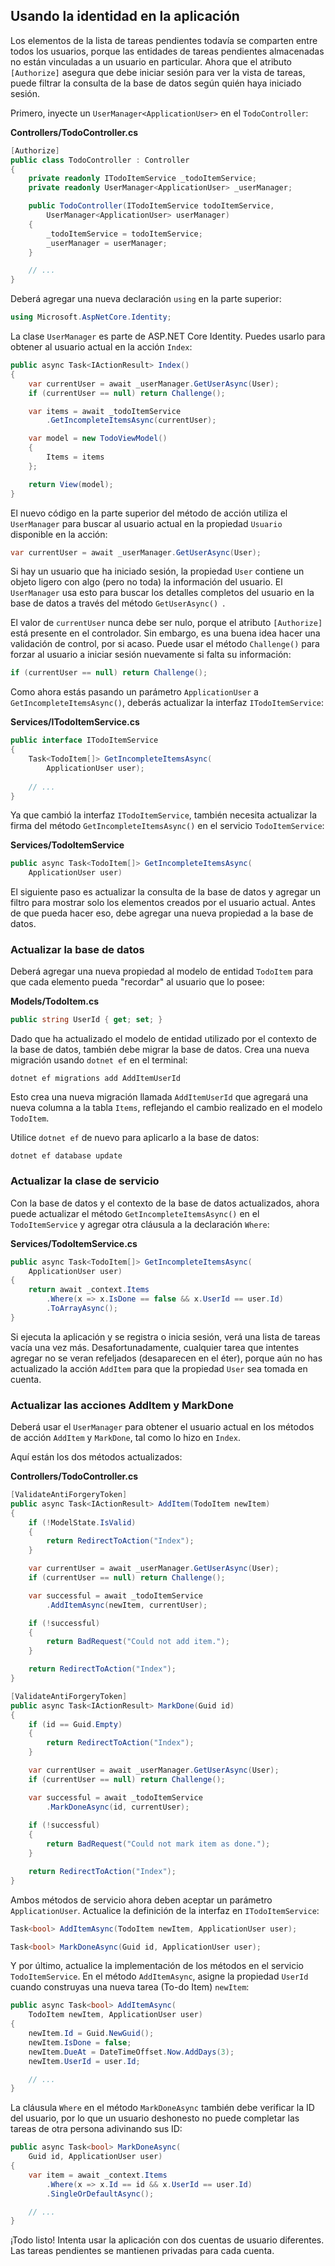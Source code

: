 ## Usando la identidad en la aplicación

Los elementos de la lista de tareas pendientes todavía se comparten entre todos los usuarios, porque las entidades de tareas pendientes almacenadas no están vinculadas a un usuario en particular. Ahora que el atributo `[Authorize]` asegura que debe iniciar sesión para ver la vista de tareas, puede filtrar la consulta de la base de datos según quién haya iniciado sesión.

Primero, inyecte un `UserManager<ApplicationUser>` en el `TodoController`:

**Controllers/TodoController.cs**

```csharp
[Authorize]
public class TodoController : Controller
{
    private readonly ITodoItemService _todoItemService;
    private readonly UserManager<ApplicationUser> _userManager;

    public TodoController(ITodoItemService todoItemService,
        UserManager<ApplicationUser> userManager)
    {
        _todoItemService = todoItemService;
        _userManager = userManager;
    }

    // ...
}
```

Deberá agregar una nueva declaración `using` en la parte superior:

```csharp
using Microsoft.AspNetCore.Identity;
```

La clase `UserManager` es parte de ASP.NET Core Identity. Puedes usarlo para obtener al usuario actual en la acción `Index`:

```csharp
public async Task<IActionResult> Index()
{
    var currentUser = await _userManager.GetUserAsync(User);
    if (currentUser == null) return Challenge();

    var items = await _todoItemService
        .GetIncompleteItemsAsync(currentUser);

    var model = new TodoViewModel()
    {
        Items = items
    };

    return View(model);
}
```

El nuevo código en la parte superior del método de acción utiliza el `UserManager` para buscar al usuario actual en la propiedad `Usuario` disponible en la acción:

```csharp
var currentUser = await _userManager.GetUserAsync(User);
```

Si hay un usuario que ha iniciado sesión, la propiedad `User` contiene un objeto ligero con algo (pero no toda) la información del usuario. El `UserManager` usa esto para buscar los detalles completos del usuario en la base de datos a través del método `GetUserAsync() `.

El valor de `currentUser` nunca debe ser nulo, porque el atributo `[Authorize]` está presente en el controlador. Sin embargo, es una buena idea hacer una validación de control, por si acaso. Puede usar el método `Challenge()` para forzar al usuario a iniciar sesión nuevamente si falta su información:

```csharp
if (currentUser == null) return Challenge();
```

Como ahora estás pasando un parámetro `ApplicationUser` a `GetIncompleteItemsAsync()`, deberás actualizar la interfaz `ITodoItemService`:

**Services/ITodoItemService.cs**

```csharp
public interface ITodoItemService
{
    Task<TodoItem[]> GetIncompleteItemsAsync(
        ApplicationUser user);
    
    // ...
}
```

Ya que cambió la interfaz `ITodoItemService`, también necesita actualizar la firma del método `GetIncompleteItemsAsync()` en el servicio `TodoItemService`:

**Services/TodoItemService**

```csharp
public async Task<TodoItem[]> GetIncompleteItemsAsync(
    ApplicationUser user)
```

El siguiente paso es actualizar la consulta de la base de datos y agregar un filtro para mostrar solo los elementos creados por el usuario actual. Antes de que pueda hacer eso, debe agregar una nueva propiedad a la base de datos.

### Actualizar la base de datos

Deberá agregar una nueva propiedad al modelo de entidad `TodoItem` para que cada elemento pueda "recordar" al usuario que lo posee:

**Models/TodoItem.cs**

```csharp
public string UserId { get; set; }
```

Dado que ha actualizado el modelo de entidad utilizado por el contexto de la base de datos, también debe migrar la base de datos. Crea una nueva migración usando `dotnet ef` en el terminal:

```
dotnet ef migrations add AddItemUserId
```

Esto crea una nueva migración llamada `AddItemUserId` que agregará una nueva columna a la tabla `Items`, reflejando el cambio realizado en el modelo `TodoItem`.

Utilice `dotnet ef` de nuevo para aplicarlo a la base de datos:

```
dotnet ef database update
```

### Actualizar la clase de servicio

Con la base de datos y el contexto de la base de datos actualizados, ahora puede actualizar el método `GetIncompleteItemsAsync()` en el `TodoItemService` y agregar otra cláusula a la declaración `Where`:

**Services/TodoItemService.cs**

```csharp
public async Task<TodoItem[]> GetIncompleteItemsAsync(
    ApplicationUser user)
{
    return await _context.Items
        .Where(x => x.IsDone == false && x.UserId == user.Id)
        .ToArrayAsync();
}
```

Si ejecuta la aplicación y se registra o inicia sesión, verá una lista de tareas vacía una vez más. Desafortunadamente, cualquier tarea que intentes agregar no se veran refeljados (desaparecen en el éter), porque aún no has actualizado la acción `AddItem` para que la propiedad `User` sea tomada en cuenta.

### Actualizar las acciones AddItem y MarkDone

Deberá usar el `UserManager` para obtener el usuario actual en los métodos de acción `AddItem` y `MarkDone`, tal como lo hizo en `Index`.

Aquí están los dos métodos actualizados:

**Controllers/TodoController.cs**

```csharp
[ValidateAntiForgeryToken]
public async Task<IActionResult> AddItem(TodoItem newItem)
{
    if (!ModelState.IsValid)
    {
        return RedirectToAction("Index");
    }

    var currentUser = await _userManager.GetUserAsync(User);
    if (currentUser == null) return Challenge();

    var successful = await _todoItemService
        .AddItemAsync(newItem, currentUser);

    if (!successful)
    {
        return BadRequest("Could not add item.");
    }

    return RedirectToAction("Index");
}

[ValidateAntiForgeryToken]
public async Task<IActionResult> MarkDone(Guid id)
{
    if (id == Guid.Empty)
    {
        return RedirectToAction("Index");
    }

    var currentUser = await _userManager.GetUserAsync(User);
    if (currentUser == null) return Challenge();

    var successful = await _todoItemService
        .MarkDoneAsync(id, currentUser);
    
    if (!successful)
    {
        return BadRequest("Could not mark item as done.");
    }

    return RedirectToAction("Index");
}
```

Ambos métodos de servicio ahora deben aceptar un parámetro `ApplicationUser`. Actualice la definición de la interfaz en `ITodoItemService`:

```csharp
Task<bool> AddItemAsync(TodoItem newItem, ApplicationUser user);

Task<bool> MarkDoneAsync(Guid id, ApplicationUser user);
```

Y por último, actualice la implementación de los métodos en el servicio `TodoItemService`. En el método `AddItemAsync`, asigne la propiedad `UserId` cuando construyas una nueva tarea (To-do Item) `newItem`:

```csharp
public async Task<bool> AddItemAsync(
    TodoItem newItem, ApplicationUser user)
{
    newItem.Id = Guid.NewGuid();
    newItem.IsDone = false;
    newItem.DueAt = DateTimeOffset.Now.AddDays(3);
    newItem.UserId = user.Id;

    // ...
}
```

La cláusula `Where` en el método `MarkDoneAsync` también debe verificar la ID del usuario, por lo que un usuario deshonesto no puede completar las tareas de otra persona adivinando sus ID:

```csharp
public async Task<bool> MarkDoneAsync(
    Guid id, ApplicationUser user)
{
    var item = await _context.Items
        .Where(x => x.Id == id && x.UserId == user.Id)
        .SingleOrDefaultAsync();

    // ...
}
```

¡Todo listo! Intenta usar la aplicación con dos cuentas de usuario diferentes. Las tareas pendientes se mantienen privadas para cada cuenta.
